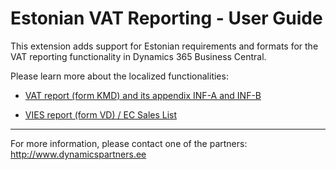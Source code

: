 # Estonian VAT Reporting - User Guide
This extension adds support for Estonian requirements and formats for the VAT reporting functionality in Dynamics 365 Business Central.

Please learn more about the localized functionalities:
* [VAT report (form KMD) and its appendix INF-A and INF-B](http://www.dynamicspartners.ee/docs/en-us/estonian-vat-report-help)  

* [VIES report (form VD) / EC Sales List](http://www.dynamicspartners.ee/docs/en-us/estonian-vies-report-help)

***

For more information, please contact one of the partners:  
http://www.dynamicspartners.ee
